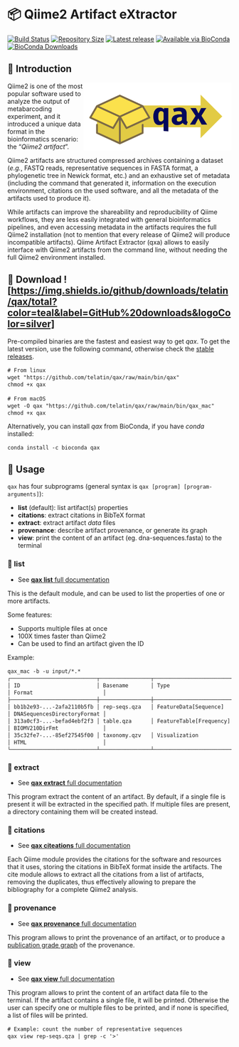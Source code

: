 # :package: Qiime2 Artifact eXtractor

[![Build Status](https://travis-ci.org/telatin/qax.svg?branch=main)](https://travis-ci.org/telatin/qax)
[![Repository Size](https://img.shields.io/github/languages/code-size/telatin/qax)](https://github.com/telatin/qax)
[![Latest release](https://img.shields.io/github/v/release/telatin/qax)](https://github.com/telatin/qax/releases)
[![Available via BioConda](https://img.shields.io/conda/vn/bioconda/qax)](https://bioconda.github.io/recipes/qax/README.html)
[![BioConda Downloads](https://img.shields.io/conda/dn/bioconda/qax)](https://bioconda.github.io/recipes/qax/README.html)

## :book: Introduction

<img alt="qax logo" align="right" width="333" height="153" src="https://raw.githubusercontent.com/telatin/qax/main/docs/qax.png">

Qiime2 is one of the most popular software used to analyze the output of metabarcoding experiment, and it introduced a unique data format in the bioinformatics scenario: the “_Qiime2 artifact_”.

Qiime2 artifacts are structured compressed archives containing a dataset (_e.g._, FASTQ reads, representative sequences in FASTA format, a phylogenetic tree in Newick format, etc.) and an exhaustive set of metadata (including the command that generated it, information on the execution environment, citations on the used software, and all the metadata of the artifacts used to produce it). 

While artifacts can improve the shareability and reproducibility of Qiime workflows, they are less easily integrated with general bioinformatics pipelines, and even accessing metadata in the artifacts requires the full Qiime2 installation (not to mention that every release of Qiime2 will produce incompatible artifacts). Qiime Artifact Extractor (qxa) allows to easily interface with Qiime2 artifacts from the command line, without needing the full Qiime2 environment installed. 


## :floppy_disk: Download ![https://img.shields.io/github/downloads/telatin/qax/total?color=teal&label=GitHub%20downloads&logoColor=silver]

Pre-compiled binaries are the fastest and easiest way to get _qax_. To get the latest version, 
use the following command, otherwise check the [stable releases](https://github.com/telatin/qax/releases).

```
# From linux
wget "https://github.com/telatin/qax/raw/main/bin/qax"
chmod +x qax

# From macOS
wget -O qax "https://github.com/telatin/qax/raw/main/bin/qax_mac"
chmod +x qax
```

Alternatively, you can install _qax_ from BioConda, if you have _conda_ installed:
```
conda install -c bioconda qax
```

## :book: Usage

`qax` has four subprograms (general syntax is `qax [program] [program-arguments]`):

- **list** (default): list artifact(s) properties
- **citations**: extract citations in BibTeX format
- **extract**: extract artifact _data_ files
- **provenance**: describe artifact provenance, or generate its graph
- **view**: print the content of an artifact (eg. dna-sequences.fasta) to the terminal


### :page_facing_up: list


* See [**qax list** full documentation](docs/list.md)

This is the default module, and can be used to list the properties of one or more artifacts.

Some features:
* Supports multiple files at once
* 100X times faster than Qiime2
* Can be used to find an artifact given the ID 

Example:
```
qax_mac -b -u input/*.*
┌───────────────────────────┬────────────────┬─────────────────────────┬─────────────────────────────┐
│ ID                        │ Basename       │ Type                    │ Format                      │
├───────────────────────────┼────────────────┼─────────────────────────┼─────────────────────────────┤
│ bb1b2e93-...-2afa2110b5fb │ rep-seqs.qza   │ FeatureData[Sequence]   │ DNASequencesDirectoryFormat │
│ 313a0cf3-...-befad4ebf2f3 │ table.qza      │ FeatureTable[Frequency] │ BIOMV210DirFmt              │
│ 35c32fe7-...-85ef27545f00 │ taxonomy.qzv   │ Visualization           │ HTML                        │
└───────────────────────────┴────────────────┴─────────────────────────┴─────────────────────────────┘
```

### :page_facing_up: extract


* See [**qax extract** full documentation](docs/extract.md)

This program extract the content of an artifact. By default, if a single file is present it will be extracted in the specified path. If multiple files are present, a directory containing them will be created instead.

### :page_facing_up: citations

* See [**qax citeations** full documentation](docs/cite.md)

Each Qiime module provides the citations for the software and resources that it uses, storing the citations in BibTeX format inside the artifacts. The cite module allows to extract all the citations from a list of artifacts, removing the duplicates, thus effectively allowing to prepare the bibliography for a complete Qiime2 analysis.

### :page_facing_up: provenance

* See [**qax provenance** full documentation](docs/provenance.md)

This program allows to print the provenance of an artifact, or to produce a [publication grade graph](docs/qax-provenance.png) of the provenance.


### :page_facing_up: view

* See [**qax view** full documentation](docs/view.md)

This program allows to print the content of an artifact data file to the terminal.
If the artifact contains a single file, it will be printed. Otherwise the user can specify one or multiple files to be printed, and if none
is specified, a list of files will be printed.

```
# Example: count the number of representative sequences
qax view rep-seqs.qza | grep -c '>'
```
